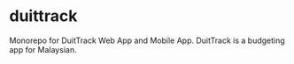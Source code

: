 # duittrack
Monorepo for DuitTrack Web App and Mobile App. DuitTrack is a budgeting app for Malaysian.

